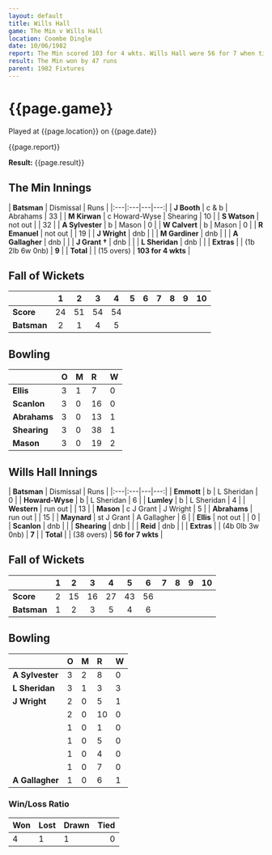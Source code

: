 ```yaml
---
layout: default
title: Wills Hall
game: The Min v Wills Hall
location: Coombe Dingle
date: 10/06/1982
report: The Min scored 103 for 4 wkts. Wills Hall were 56 for 7 when time ran out.
result: The Min won by 47 runs
parent: 1982 Fixtures
---
```


# {{page.game}}

Played at {{page.location}} on {{page.date}}

{{page.report}}

**Result:** {{page.result}}

## The Min Innings

| **Batsman** | Dismissal | Runs |
|:---|:---|---|---:|
| **J Booth** | c & b | Abrahams | 33 |
| **M Kirwan** | c Howard-Wyse | Shearing | 10 |
| **S Watson** | not out | | 32 |
| **A Sylvester** | b | Mason | 0 |
| **W Calvert** | b | Mason | 0 |
| **R Emanuel** | not out | | 19 |
| **J Wright** | dnb | |
| **M Gardiner** | dnb | |
| **A Gallagher** | dnb | |
| **J Grant &#8224;** | dnb | |
| **L Sheridan** | dnb | |
| **Extras** | | (1b 2lb 6w 0nb) | **9** |
| **Total** | | (15 overs) | **103 for 4 wkts** |

## Fall of Wickets

| | 1 | 2 | 3 | 4 | 5 | 6 | 7 | 8 | 9 | 10 |
|---|:---:|:---:|:---:|:---:|:---:|:---:|:---:|:---:|:---:|:---:|
| **Score** | 24 | 51 | 54 | 54 |
| **Batsman** | 2 | 1 | 4 | 5 |

## Bowling

| | O | M | R | W |
|---|:---|:---|:---|:---|
| **Ellis** | 3 | 1 | 7 | 0 |
| **Scanlon** | 3 | 0 | 16 | 0 |
| **Abrahams** | 3 | 0 | 13 | 1 |
| **Shearing** | 3 | 0 | 38 | 1 |
| **Mason** | 3 | 0 | 19 | 2 |

## Wills Hall Innings

| **Batsman** | Dismissal | Runs |
|:---|:---|---|---:|
| **Emmott** | b | L Sheridan | 0 |
| **Howard-Wyse** | b | L Sheridan | 6 |
| **Lumley** | b | L Sheridan | 4 |
| **Western** | run out | | 13 |
| **Mason** | c J Grant | J Wright | 5 |
| **Abrahams** | run out | | 15 |
| **Maynard** | st J Grant | A Gallagher | 6 |
| **Ellis** | not out | | 0 |
| **Scanlon** | dnb | |
| **Shearing** | dnb | |
| **Reid** | dnb | |
| **Extras** | | (4b 0lb 3w 0nb) | **7** |
| **Total** | | (38 overs) | **56 for 7 wkts** |

## Fall of Wickets

| | 1 | 2 | 3 | 4 | 5 | 6 | 7 | 8 | 9 | 10 |
|---|:---:|:---:|:---:|:---:|:---:|:---:|:---:|:---:|:---:|:---:|
| **Score** | 2 | 15 | 16 | 27 | 43 | 56 | | | | |
| **Batsman** | 1 | 2 | 3 | 5 | 4 | 6 | | | | |

## Bowling

| | O | M | R | W |
|---|:---|:---|:---|:---|
| **A Sylvester** | 3 | 2 | 8 | 0 |
| **L Sheridan** | 3 | 1 | 3 | 3 |
| **J Wright** | 2 | 0 | 5 | 1 |
| | 2 | 0 | 10 | 0 |
| | 1 | 0 | 1 | 0 |
| | 1 | 0 | 5 | 0 |
| | 1 | 0 | 4 | 0 |
| | 1 | 0 | 7 | 0 |
| **A Gallagher** | 1 | 0 | 6 | 1 |


### Win/Loss Ratio

| Won | Lost | Drawn | Tied |
|:---|:---|:---|---:|
| 4 | 1 | 1 | 0 |
